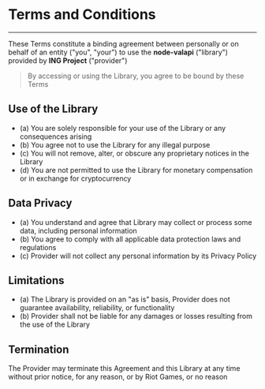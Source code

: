 # Terms and Conditions

---

These Terms constitute a binding agreement between personally or on behalf of an entity ("you", "your") to use the **node-valapi** ("library") provided by **ING Project** ("provider")

> By accessing or using the Library, you agree to be bound by these Terms

## Use of the Library

-   (a) You are solely responsible for your use of the Library or any consequences arising
-   (b) You agree not to use the Library for any illegal purpose
-   (c) You will not remove, alter, or obscure any proprietary notices in the Library
-   (d) You are not permitted to use the Library for monetary compensation or in exchange for cryptocurrency

## Data Privacy

-   (a) You understand and agree that Library may collect or process some data, including personal information
-   (b) You agree to comply with all applicable data protection laws and regulations
-   (c) Provider will not collect any personal information by its Privacy Policy

## Limitations

-   (a) The Library is provided on an "as is" basis, Provider does not guarantee availability, reliability, or functionality
-   (b) Provider shall not be liable for any damages or losses resulting from the use of the Library

## Termination

The Provider may terminate this Agreement and this Library at any time without prior notice, for any reason, or by Riot Games, or no reason
